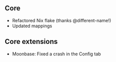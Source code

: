 ## Core

- Refactored Nix flake (thanks @different-name!)
- Updated mappings

## Core extensions

- Moonbase: Fixed a crash in the Config tab
